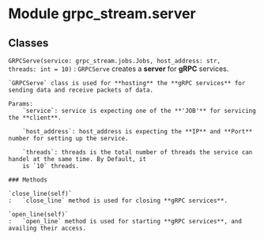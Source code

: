 Module grpc_stream.server
=========================

Classes
-------

`GRPCServe(service: grpc_stream.jobs.Jobs, host_address: str, threads: int = 10)`
:   `GRPCServe` creates a **server** for **gRPC** services.
    
    `GRPCServe` class is used for **hosting** the **gRPC services** for sending data and receive packets of data.
    
    Params:
        `service`: service is expecting one of the **'JOB'** for servicing the **client**.
    
        `host_address`: host_address is expecting the **IP** and **Port** number for setting up the service.
    
        `threads`: threads is the total number of threads the service can handel at the same time. By Default, it
        is `10` threads.

    ### Methods

    `close_line(self)`
    :   `close_line` method is used for closing **gRPC services**.

    `open_line(self)`
    :   `open_line` method is used for starting **gRPC services**, and availing their access.